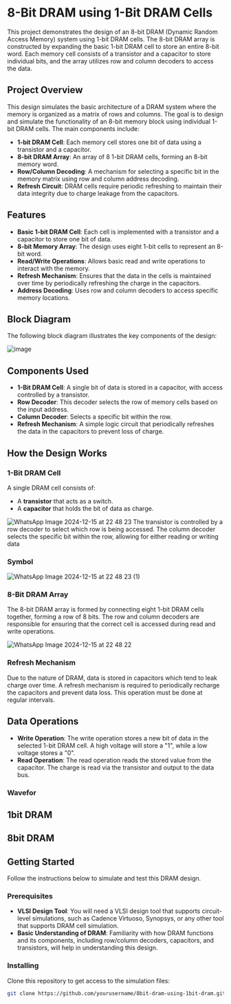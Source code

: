 # 8-Bit DRAM using 1-Bit DRAM Cells

This project demonstrates the design of an 8-bit DRAM (Dynamic Random Access Memory) system using 1-bit DRAM cells. The 8-bit DRAM array is constructed by expanding the basic 1-bit DRAM cell to store an entire 8-bit word. Each memory cell consists of a transistor and a capacitor to store individual bits, and the array utilizes row and column decoders to access the data.

## Project Overview

This design simulates the basic architecture of a DRAM system where the memory is organized as a matrix of rows and columns. The goal is to design and simulate the functionality of an 8-bit memory block using individual 1-bit DRAM cells. The main components include:

- **1-bit DRAM Cell**: Each memory cell stores one bit of data using a transistor and a capacitor.
- **8-bit DRAM Array**: An array of 8 1-bit DRAM cells, forming an 8-bit memory word.
- **Row/Column Decoding**: A mechanism for selecting a specific bit in the memory matrix using row and column address decoding.
- **Refresh Circuit**: DRAM cells require periodic refreshing to maintain their data integrity due to charge leakage from the capacitors.

## Features

- **Basic 1-bit DRAM Cell**: Each cell is implemented with a transistor and a capacitor to store one bit of data.
- **8-bit Memory Array**: The design uses eight 1-bit cells to represent an 8-bit word.
- **Read/Write Operations**: Allows basic read and write operations to interact with the memory.
- **Refresh Mechanism**: Ensures that the data in the cells is maintained over time by periodically refreshing the charge in the capacitors.
- **Address Decoding**: Uses row and column decoders to access specific memory locations.

## Block Diagram

The following block diagram illustrates the key components of the design:

![image](https://github.com/user-attachments/assets/ae13091f-ce1b-4e45-91a2-69252ea3c23e)




## Components Used

- **1-Bit DRAM Cell**: A single bit of data is stored in a capacitor, with access controlled by a transistor.
- **Row Decoder**: This decoder selects the row of memory cells based on the input address.
- **Column Decoder**: Selects a specific bit within the row.
- **Refresh Mechanism**: A simple logic circuit that periodically refreshes the data in the capacitors to prevent loss of charge.
 

## How the Design Works

### 1-Bit DRAM Cell

A single DRAM cell consists of:
- A **transistor** that acts as a switch.
- A **capacitor** that holds the bit of data as charge.

 
![WhatsApp Image 2024-12-15 at 22 48 23](https://github.com/user-attachments/assets/cb788f58-3906-4218-a83f-76fedd3c6554)
The transistor is controlled by a row decoder to select which row is being accessed. The column decoder selects the specific bit within the row, allowing for either reading or writing data

### Symbol

![WhatsApp Image 2024-12-15 at 22 48 23 (1)](https://github.com/user-attachments/assets/364bc1e1-2060-42b9-9210-ab592859cbac)


### 8-Bit DRAM Array

The 8-bit DRAM array is formed by connecting eight 1-bit DRAM cells together, forming a row of 8 bits. The row and column decoders are responsible for ensuring that the correct cell is accessed during read and write operations.

![WhatsApp Image 2024-12-15 at 22 48 22](https://github.com/user-attachments/assets/fdddfb2b-6fcd-4415-9532-fbeedc31952a)

### Refresh Mechanism

Due to the nature of DRAM, data is stored in capacitors which tend to leak charge over time. A refresh mechanism is required to periodically recharge the capacitors and prevent data loss. This operation must be done at regular intervals.

## Data Operations

- **Write Operation**: The write operation stores a new bit of data in the selected 1-bit DRAM cell. A high voltage will store a "1", while a low voltage stores a "0".
- **Read Operation**: The read operation reads the stored value from the capacitor. The charge is read via the transistor and output to the data bus.

### Wavefor
## 1bit DRAM

## 8bit DRAM


## Getting Started

Follow the instructions below to simulate and test this DRAM design.

### Prerequisites

- **VLSI Design Tool**: You will need a VLSI design tool that supports circuit-level simulations, such as Cadence Virtuoso, Synopsys, or any other tool that supports DRAM cell simulation.
- **Basic Understanding of DRAM**: Familiarity with how DRAM functions and its components, including row/column decoders, capacitors, and transistors, will help in understanding this design.

### Installing

Clone this repository to get access to the simulation files:

```bash
git clone https://github.com/yourusername/8bit-dram-using-1bit-dram.git
